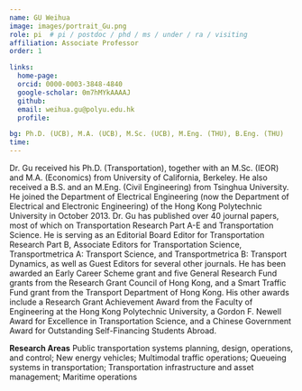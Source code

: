 ```yaml
---
name: GU Weihua
image: images/portrait_Gu.png
role: pi  # pi / postdoc / phd / ms / under / ra / visiting
affiliation: Associate Professor
order: 1

links:
  home-page: 
  orcid: 0000-0003-3848-4840
  google-scholar: 0m7hMYkAAAAJ
  github: 
  email: weihua.gu@polyu.edu.hk
  profile: 

bg: Ph.D. (UCB), M.A. (UCB), M.Sc. (UCB), M.Eng. (THU), B.Eng. (THU)
time: 
---
```


<!--  Add a short self introduction here -->
<!-- Like Research Areas -->

Dr. Gu received his Ph.D. (Transportation), together with an M.Sc. (IEOR) and M.A. (Economics) from University of California, Berkeley. He also received a B.S. and an M.Eng. (Civil Engineering) from Tsinghua University. He joined the Department of Electrical Engineering (now the Department of Electrical and Electronic Engineering) of the Hong Kong Polytechnic University in October 2013. Dr. Gu has published over 40 journal papers, most of which on Transportation Research Part A-E and Transportation Science. He is serving as an Editorial Board Editor for Transportation Research Part B, Associate Editors for Transportation Science, Transportmetrica A: Transport Science, and Transportmetrica B: Transport Dynamics, as well as Guest Editors for several other journals. He has been awarded an Early Career Scheme grant and five General Research Fund grants from the Research Grant Council of Hong Kong, and a Smart Traffic Fund grant from the Transport Department of Hong Kong. His other awards include a Research Grant Achievement Award from the Faculty of Engineering at the Hong Kong Polytechnic University, a Gordon F. Newell Award for Excellence in Transportation Science, and a Chinese Government Award for Outstanding Self-Financing Students Abroad.

**Research Areas**
Public transportation systems planning, design, operations, and control; New energy vehicles; Multimodal traffic operations; Queueing systems in transportation; Transportation infrastructure and asset management; Maritime operations

